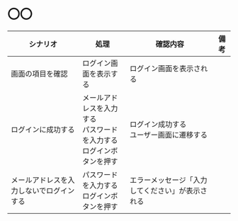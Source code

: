 # 〇〇

| シナリオ                                 | 処理                                                                       | 確認内容                                         | 備考 |
| ---------------------------------------- | -------------------------------------------------------------------------- | ------------------------------------------------ | ---- |
| 画面の項目を確認                         | ログイン画面を表示する                                                     | ログイン画面を表示される                         |      |
| ログインに成功する                       | メールアドレスを入力する<br/>パスワードを入力する<br/>ログインボタンを押す | ログイン成功する<br/>ユーザー画面に遷移する      |      |
| メールアドレスを入力しないでログインする | パスワードを入力する<br/>ログインボタンを押す                              | エラーメッセージ「入力してください」が表示される |      |
